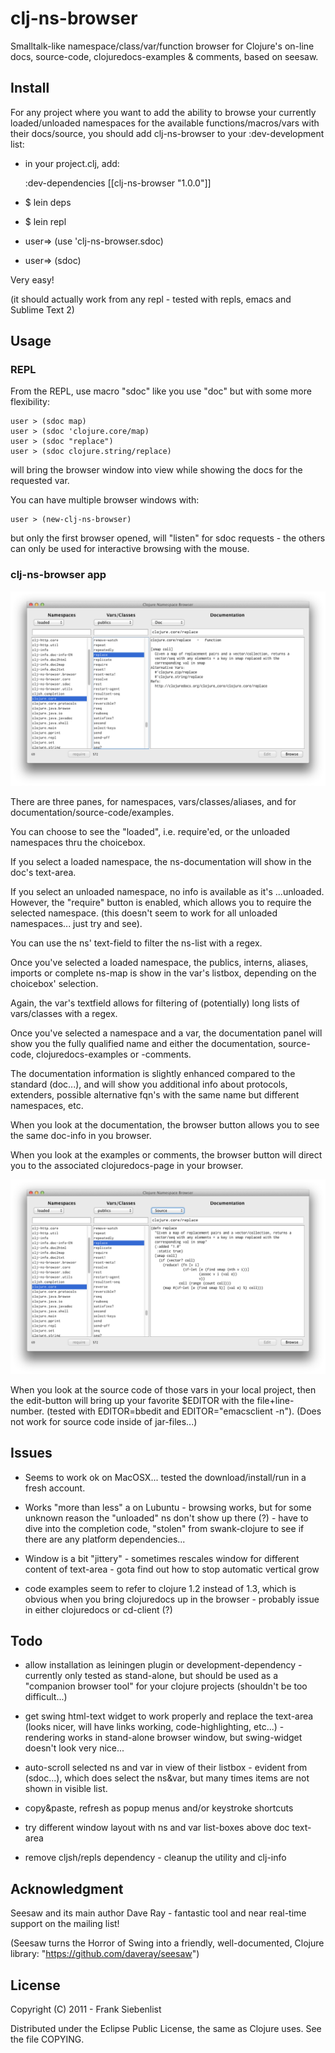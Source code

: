 # clj-ns-browser

Smalltalk-like namespace/class/var/function browser for Clojure's on-line docs, source-code, clojuredocs-examples & comments, based on seesaw.


## Install

For any project where you want to add the ability to browse your currently loaded/unloaded namespaces for the available functions/macros/vars with their docs/source, you should add clj-ns-browser to your :dev-development list:

* in your project.clj, add:

    :dev-dependencies [[clj-ns-browser "1.0.0"]]

* $ lein deps

* $ lein repl

* user=> (use 'clj-ns-browser.sdoc)

* user=> (sdoc)

Very easy!

(it should actually work from any repl - tested with repls, emacs and Sublime Text 2)


## Usage

### REPL

From the REPL, use macro "sdoc" like you use "doc" but with some more flexibility:

    user > (sdoc map)
    user > (sdoc 'clojure.core/map)
    user > (sdoc "replace")
    user > (sdoc clojure.string/replace)

will bring the browser window into view while showing the docs for the requested var.

You can have multiple browser windows with:

    user > (new-clj-ns-browser)

but only the first browser opened, will "listen" for sdoc requests - the others can only be used for interactive browsing with the mouse.

### clj-ns-browser app

![Clojure Namespace Browser](clj-ns-browser.png "Clojure Namespace Browser")

There are three panes, for namespaces, vars/classes/aliases, and for documentation/source-code/examples.

You can choose to see the "loaded", i.e. require'ed, or the unloaded namespaces thru the choicebox.

If you select a loaded namespace, the ns-documentation will show in the doc's text-area.

If you select an unloaded namespace, no info is available as it's ...unloaded. However, the "require" button is enabled, which allows you to require the selected namespace. (this doesn't seem to work for all unloaded namespaces... just try and see).

You can use the ns' text-field to filter the ns-list with a regex.

Once you've selected a loaded namespace, the publics, interns, aliases, imports or complete ns-map is show in the var's listbox, depending on the choicebox' selection.

Again, the var's textfield allows for filtering of (potentially) long lists of vars/classes with a regex.

Once you've selected a namespace and a var, the documentation panel will show you the fully qualified name and either the documentation, source-code, clojuredocs-examples or -comments.

The documentation information is slightly enhanced compared to the standard (doc...),
and will show you additional info about protocols, extenders, possible alternative fqn's with the same name but different namespaces, etc.

When you look at the documentation, the browser button allows you to see the same doc-info in you browser.

When you look at the examples or comments, the browser button will direct you to the associated clojuredocs-page in your browser.

![Clojure Namespace Browser](clj-ns-browser-source.png "Clojure Namespace Browser")

When you look at the source code of those vars in your local project, then the edit-button will bring up your favorite $EDITOR with the file+line-number. (tested with EDITOR=bbedit and EDITOR="emacsclient -n"). (Does not work for source code inside of jar-files...)


## Issues

* Seems to work ok on MacOSX... tested the download/install/run in a fresh account.

* Works "more than less" a on Lubuntu - browsing works, but for some unknown reason the "unloaded" ns don't show up there (?) - have to dive into the completion code, "stolen" from swank-clojure to see if there are any platform dependencies...

* Window is a bit "jittery" - sometimes rescales window for different content of text-area - gota find out how to stop automatic vertical grow

* code examples seem to refer to clojure 1.2 instead of 1.3, which is obvious when you bring clojuredocs up in the browser - probably issue in either clojuredocs or cd-client (?)


## Todo

* allow installation as leiningen plugin or development-dependency - currently only tested as stand-alone, but should be used as a "companion browser tool" for your clojure projects (shouldn't be too difficult...)

* get swing html-text widget to work properly and replace the text-area (looks nicer, will have links working, code-highlighting, etc...) - rendering works in stand-alone browser window, but swing-widget doesn't look very nice...

* auto-scroll selected ns and var in view of their listbox - evident from (sdoc...), which does select the ns&var, but many times items are not shown in visible list.

* copy&paste, refresh as popup menus and/or keystroke shortcuts

* try different window layout with ns and var list-boxes above doc text-area

* remove cljsh/repls dependency - cleanup the utility and clj-info


## Acknowledgment

Seesaw and its main author Dave Ray - fantastic tool and near real-time support on the mailing list!

(Seesaw turns the Horror of Swing into a friendly, well-documented, Clojure library: "https://github.com/daveray/seesaw")


## License

Copyright (C) 2011 - Frank Siebenlist

Distributed under the Eclipse Public License, the same as Clojure
uses. See the file COPYING.
